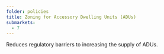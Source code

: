 ```yaml
---
folder: policies
title: Zoning for Accessory Dwelling Units (ADUs)
submarkets:
  - 7
---
```

Reduces regulatory barriers to increasing the supply of ADUs.